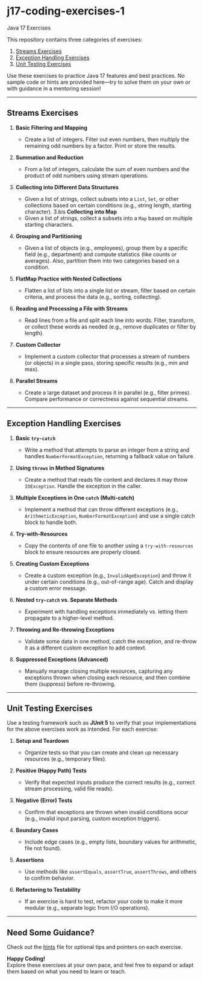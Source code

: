 # j17-coding-exercises-1

Java 17 Exercises

This repository contains three categories of exercises:

1. [Streams Exercises](#streams-exercises)  
2. [Exception Handling Exercises](#exception-handling-exercises)  
3. [Unit Testing Exercises](#unit-testing-exercises)

Use these exercises to practice Java 17 features and best practices. No sample code or hints are provided here—try to solve them on your own or with guidance in a mentoring session!

---

## Streams Exercises

1. **Basic Filtering and Mapping**  
   - Create a list of integers. Filter out even numbers, then multiply the remaining odd numbers by a factor. Print or store the results.

2. **Summation and Reduction**  
   - From a list of integers, calculate the sum of even numbers and the product of odd numbers using stream operations.

3. **Collecting into Different Data Structures**  
   - Given a list of strings, collect subsets into a `List`, `Set`, or other collections based on certain conditions (e.g., string length, starting character).
3.bis **Collecting into Map**  
   - Given a list of strings, collect a subsets into a `Map` based on multiple starting characters.

4. **Grouping and Partitioning**  
   - Given a list of objects (e.g., employees), group them by a specific field (e.g., department) and compute statistics (like counts or averages). Also, partition them into two categories based on a condition.

5. **FlatMap Practice with Nested Collections**  
   - Flatten a list of lists into a single list or stream, filter based on certain criteria, and process the data (e.g., sorting, collecting).

6. **Reading and Processing a File with Streams**  
   - Read lines from a file and split each line into words. Filter, transform, or collect these words as needed (e.g., remove duplicates or filter by length).

7. **Custom Collector**  
   - Implement a custom collector that processes a stream of numbers (or objects) in a single pass, storing specific results (e.g., min and max).

8. **Parallel Streams**  
   - Create a large dataset and process it in parallel (e.g., filter primes). Compare performance or correctness against sequential streams.

---

## Exception Handling Exercises

1. **Basic `try-catch`**  
   - Write a method that attempts to parse an integer from a string and handles `NumberFormatException`, returning a fallback value on failure.

2. **Using `throws` in Method Signatures**  
   - Create a method that reads file content and declares it may throw `IOException`. Handle the exception in the caller.

3. **Multiple Exceptions in One `catch` (Multi-catch)**  
   - Implement a method that can throw different exceptions (e.g., `ArithmeticException`, `NumberFormatException`) and use a single catch block to handle both.

4. **Try-with-Resources**  
   - Copy the contents of one file to another using a `try-with-resources` block to ensure resources are properly closed.

5. **Creating Custom Exceptions**  
   - Create a custom exception (e.g., `InvalidAgeException`) and throw it under certain conditions (e.g., out-of-range age). Catch and display a custom error message.

6. **Nested `try-catch` vs. Separate Methods**  
   - Experiment with handling exceptions immediately vs. letting them propagate to a higher-level method.

7. **Throwing and Re-throwing Exceptions**  
   - Validate some data in one method, catch the exception, and re-throw it as a different custom exception to add context.

8. **Suppressed Exceptions (Advanced)**  
   - Manually manage closing multiple resources, capturing any exceptions thrown when closing each resource, and then combine them (suppress) before re-throwing.

---

## Unit Testing Exercises

Use a testing framework such as **JUnit 5** to verify that your implementations for the above exercises work as intended. For each exercise:

1. **Setup and Teardown**  
   - Organize tests so that you can create and clean up necessary resources (e.g., temporary files).

2. **Positive (Happy Path) Tests**  
   - Verify that expected inputs produce the correct results (e.g., correct stream processing, valid file reads).

3. **Negative (Error) Tests**  
   - Confirm that exceptions are thrown when invalid conditions occur (e.g., invalid input parsing, custom exception triggers).

4. **Boundary Cases**  
   - Include edge cases (e.g., empty lists, boundary values for arithmetic, file not found).

5. **Assertions**  
   - Use methods like `assertEquals`, `assertTrue`, `assertThrows`, and others to confirm behavior.

6. **Refactoring to Testability**  
   - If an exercise is hard to test, refactor your code to make it more modular (e.g., separate logic from I/O operations).

---

## Need Some Guidance?

Check out the [hints](./hints.md) file for optional tips and pointers on each exercise.

**Happy Coding!**  
Explore these exercises at your own pace, and feel free to expand or adapt them based on what you need to learn or teach.
